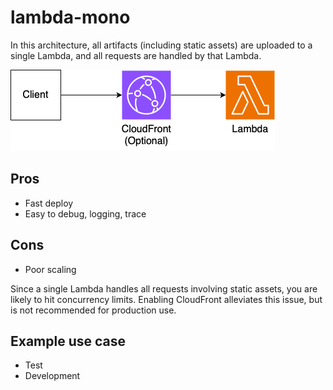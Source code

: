# lambda-mono

In this architecture, all artifacts (including static assets) are uploaded to a single Lambda, and all requests are handled by that Lambda.

![architecture](./arch.png)

## Pros

- Fast deploy
- Easy to debug, logging, trace

## Cons

- Poor scaling

Since a single Lambda handles all requests involving static assets, you are likely to hit concurrency limits. Enabling CloudFront alleviates this issue, but is not recommended for production use.

## Example use case

- Test
- Development
